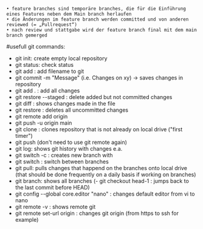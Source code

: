     • feature branches sind temporäre branches, die für die Einführung eines Features neben dem Main branch herlaufen
    • die Änderungen im feature branch werden committed und von anderen reviewed (= „Pullrequest“)
    • nach review und stattgabe wird der feature branch final mit dem main branch gemerged

#usefull git commands:

- git init: create empty local repository
- git status: check status
- git add <Filename>: add filename to git
- git commit -m "Message" (i.e. Changes on xy) -> saves changes in repository
- git add . : add all changes
- git restore --staged <filename>: delete added but not committed changes
- git diff <filename>: shows changes made in the file
- git restore <filename>: deletes all uncommitted changes
- git remote add origin <git repository ssh>
- git push -u origin main
- git clone <github repository ssh>: clones repository that is not already on local drive ("first timer")
- git push (don't need to use git remote again)
- git log: shows git history with changes e.a.
- git switch -c <branchname>: creates new branch with <branchname>
- git switch <branchName>: switch between branches
- git pull: pulls changes that happend on the branches onto local drive (that should be done frequently on a daily basis if working on branches)
- git branch: shows all branches
  (- git checkout head-1 : jumps back to the last commit before HEAD)
- git config --global core.editor "nano" : changes default editor from vi to nano
- git remote -v : shows remote git
- git remote set-url origin <git URL ssh> : changes git origin (from 
https to ssh for example)

